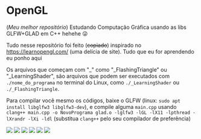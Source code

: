 # OpenGL
(*Meu melhor repositório*) Estudando Computação Gráfica usando as libs GLFW+GLAD em C++ hehehe 😜

Tudo nesse repositório foi feito (~~copiado~~) inspirado no https://learnopengl.com/ (uma delícia de site). Tudo que eu for aprendendo eu ponho aqui

Os arquivos que começam com "_" como "_FlashingTriangle" ou "_LearningShader", são arquivos que podem ser executados com `./nome_do_programa` no terminal do Linux, como `./_LearningShader` ou `./_FlashingTriangle`.

Para compilar você mesmo os códigos, baixe o GLFW (linux: `sudo apt install libglfw3 libglfw3-dev`), e compile alguma `main.cpp` usando `clang++ main.cpp -o NovoPrograma glad.o -lglfw3 -lGL -lX11 -lpthread -lXrandr -lXi -ldl` (substitua `clang++` pelo seu compilador de preferência)

![](https://cdn.discordapp.com/attachments/741550250916970536/836612992564461578/simplescreenrecorder-2021-04-27_12.33.34-_online-video-cutter.com_.gif)
![](https://cdn.discordapp.com/attachments/741550250916970536/837078220188418058/unknown.png)
![](https://cdn.discordapp.com/attachments/741550250916970536/836344626184061029/unknown.png)
![](https://cdn.discordapp.com/attachments/741550250916970536/835184163778461696/unknown.png)
![](https://cdn.discordapp.com/attachments/741550250916970536/835183968583286854/unknown.png)
![](https://cdn.discordapp.com/attachments/741550250916970536/835183742272012348/unknown.png)
